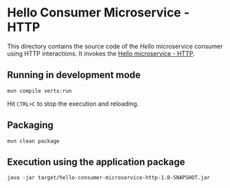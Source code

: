 # Hello Consumer Microservice - HTTP

This directory contains the source code of the _Hello_ microservice consumer using HTTP interactions. It invokes the [Hello microservice - HTTP](../hello-microservice-http).

## Running in development mode
 
 
```
mvn compile vertx:run
```

Hit `CTRL+C` to stop the execution and reloading.


## Packaging
      
```
mvn clean package
```
 
## Execution using the application package
 
```
java -jar target/hello-consumer-microservice-http-1.0-SNAPSHOT.jar 
``` 
 
